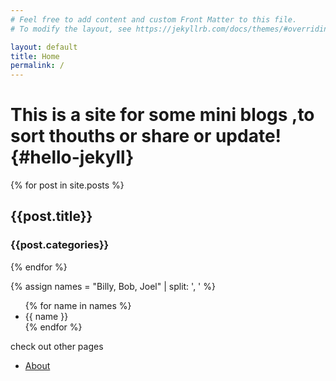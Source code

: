 ```yaml
---
# Feel free to add content and custom Front Matter to this file.
# To modify the layout, see https://jekyllrb.com/docs/themes/#overriding-theme-defaults

layout: default
title: Home
permalink: /
---
```

# This is a site for some mini blogs ,to sort thouths or share or update! {#hello-jekyll}

{% for post in site.posts %}
<h2>{{post.title}}</h2>
<h3>{{post.categories}}</h3>
{% endfor %}

{% assign names = "Billy, Bob, Joel" | split: ', ' %}
<ul>
    {% for name in names %}
    <li>{{ name }}</li>
    {% endfor %}
</ul>


check out other pages
- [About](/about/)
